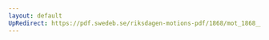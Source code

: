 ```yaml
---
layout: default
UpRedirect: https://pdf.swedeb.se/riksdagen-motions-pdf/1868/mot_1868__ak__00082/mot_1868__ak__00082_001.pdf
---
```

